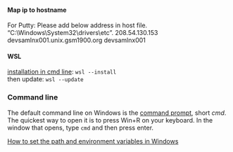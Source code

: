 #### Map ip to hostname
For Putty:
Please add below address in host file. “C:\Windows\System32\drivers\etc”.
208.54.130.153    devsamlnx001.unix.gsm1900.org        devsamlnx001

#### WSL
[installation in cmd line](https://www.youtube.com/watch?v=DooJlOPpNTI): `wsl --install`  
then update: `wsl --update`

### Command line
The default command line on Windows is the [command prompt](https://www.computerhope.com/issues/chusedos.htm), short _cmd_. The quickest way to open it is to press Win+R on your keyboard. In the window that opens, type `cmd` and then press enter.


[How to set the path and environment variables in Windows](https://www.computerhope.com/issues/ch000549.htm)
